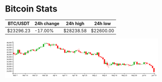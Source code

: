 # Bitcoin Stats

BTC/USDT|24h change|24h high|24h low|
|---|---|---|---|
|$23296.23|-17.00%|$28238.58|$22600.00|

<img src="./chart.svg">
